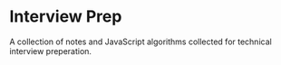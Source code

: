 # Interview Prep

A collection of notes and JavaScript algorithms collected for technical interview preperation.

